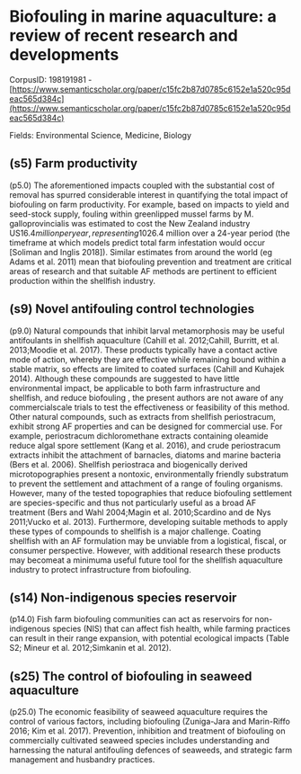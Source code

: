 # Biofouling in marine aquaculture: a review of recent research and developments

CorpusID: 198191981 - [https://www.semanticscholar.org/paper/c15fc2b87d0785c6152e1a520c95deac565d384c](https://www.semanticscholar.org/paper/c15fc2b87d0785c6152e1a520c95deac565d384c)

Fields: Environmental Science, Medicine, Biology

## (s5) Farm productivity
(p5.0) The aforementioned impacts coupled with the substantial cost of removal has spurred considerable interest in quantifying the total impact of biofouling on farm productivity. For example, based on impacts to yield and seed-stock supply, fouling within greenlipped mussel farms by M. galloprovincialis was estimated to cost the New Zealand industry US$16.4 million per year, representing 10% of the industry's value . In the same region, the direct and combined economic impacts of two key biofoulers (the tunicate Styela clava and the polychaete Sabella spallanzanii) were estimated at NZ$26.4 million over a 24-year period (the timeframe at which models predict total farm infestation would occur [Soliman and Inglis 2018]). Similar estimates from around the world (eg Adams et al. 2011) mean that biofouling prevention and treatment are critical areas of research and that suitable AF methods are pertinent to efficient production within the shellfish industry.
## (s9) Novel antifouling control technologies
(p9.0) Natural compounds that inhibit larval metamorphosis may be useful antifoulants in shellfish aquaculture (Cahill et al. 2012;Cahill, Burritt, et al. 2013;Moodie et al. 2017). These products typically have a contact active mode of action, whereby they are effective while remaining bound within a stable matrix, so effects are limited to coated surfaces (Cahill and Kuhajek 2014). Although these compounds are suggested to have little environmental impact, be applicable to both farm infrastructure and shellfish, and reduce biofouling , the present authors are not aware of any commercialscale trials to test the effectiveness or feasibility of this method. Other natural compounds, such as extracts from shellfish periostracum, exhibit strong AF properties and can be designed for commercial use. For example, periostracum dichloromethane extracts containing oleamide reduce algal spore settlement (Kang et al. 2016), and crude periostracum extracts inhibit the attachment of barnacles, diatoms and marine bacteria (Bers et al. 2006). Shellfish periostraca and biogenically derived microtopographies present a nontoxic, environmentally friendly substratum to prevent the settlement and attachment of a range of fouling organisms. However, many of the tested topographies that reduce biofouling settlement are species-specific and thus not particularly useful as a broad AF treatment (Bers and Wahl 2004;Magin et al. 2010;Scardino and de Nys 2011;Vucko et al. 2013). Furthermore, developing suitable methods to apply these types of compounds to shellfish is a major challenge. Coating shellfish with an AF formulation may be unviable from a logistical, fiscal, or consumer perspective. However, with additional research these products may becomeat a minimuma useful future tool for the shellfish aquaculture industry to protect infrastructure from biofouling.
## (s14) Non-indigenous species reservoir
(p14.0) Fish farm biofouling communities can act as reservoirs for non-indigenous species (NIS) that can affect fish health, while farming practices can result in their range expansion, with potential ecological impacts (Table S2; Mineur et al. 2012;Simkanin et al. 2012).
## (s25) The control of biofouling in seaweed aquaculture
(p25.0) The economic feasibility of seaweed aquaculture requires the control of various factors, including biofouling (Zuniga-Jara and Marin-Riffo 2016; Kim et al. 2017). Prevention, inhibition and treatment of biofouling on commercially cultivated seaweed species includes understanding and harnessing the natural antifouling defences of seaweeds, and strategic farm management and husbandry practices.
